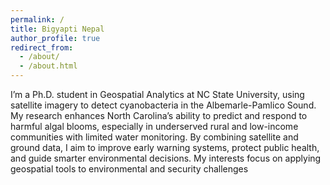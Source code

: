 ```yaml
---
permalink: /
title: Bigyapti Nepal
author_profile: true
redirect_from: 
  - /about/
  - /about.html
---
```

I’m a Ph.D. student in Geospatial Analytics at NC State University, using satellite imagery to detect cyanobacteria in the Albemarle-Pamlico Sound. My research enhances North Carolina’s ability to predict and respond to harmful algal blooms, especially in underserved rural and low-income communities with limited water monitoring. By combining satellite and ground data, I aim to improve early warning systems, protect public health, and guide smarter environmental decisions. My interests focus on applying geospatial tools to environmental and security challenges